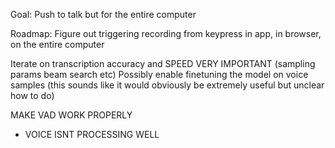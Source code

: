 Goal:
Push to talk but for the entire computer

Roadmap:
Figure out triggering recording from keypress in app, in browser, on the entire computer

Iterate on transcription accuracy and SPEED VERY IMPORTANT (sampling params beam search etc)
Possibly enable finetuning the model on voice samples (this sounds like it would obviously be extremely useful but unclear how to do)


MAKE VAD WORK PROPERLY
- VOICE ISNT PROCESSING WELL